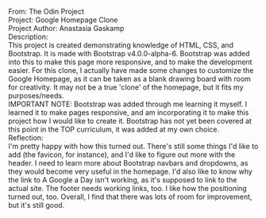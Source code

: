 From: The Odin Project <br>
Project: Google Homepage Clone <br>
Project Author: Anastasia Gaskamp <br>
Description: <br>
This project is created demonstrating knowledge of HTML, CSS, and Bootstrap. It is made with Bootstrap v4.0.0-alpha-6. Bootstrap was added into this to make this page more responsive, and to make the development easier. For this clone, I actually have made some changes to customize the Google Homepage, as it can be taken as a blank drawing board with room for creativity. It may not be a true 'clone' of the homepage, but it fits my purposes/needs.
<br>
IMPORTANT NOTE:
Bootstrap was added through me learning it myself. I learned it to make pages responsive, and am incorporating it to make this project how I would like to create it. Bootstrap has not yet been covered at this point in the TOP curriculum, it was added at my own choice.
<br>
Reflection: <br>
I'm pretty happy with how this turned out. There's still some things I'd like to add (the favicon, for instance), and I'd like to figure out more with the header. I need to learn more about Bootstrap navbars and dropdowns, as they would become very useful in the homepage. I'd also like to know why the link to A Google a Day isn't working, as it's supposed to link to the actual site. The footer needs working links, too. I like how the positioning turned out, too. Overall, I find that there was lots of room for improvement, but it's still good.
